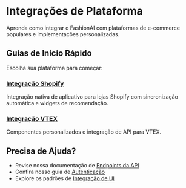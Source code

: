 # Integrações de Plataforma

Aprenda como integrar o FashionAI com plataformas de e-commerce populares e implementações personalizadas.

## Guias de Início Rápido

Escolha sua plataforma para começar:

### [Integração Shopify](./shopify-integration)
Integração nativa de aplicativo para lojas Shopify com sincronização automática e widgets de recomendação.

### [Integração VTEX](./vtex-integration)
Componentes personalizados e integração de API para VTEX.

## Precisa de Ajuda?

- Revise nossa documentação de [Endpoints da API](../../recommendations-search/api-endpoints)
- Confira nosso guia de [Autenticação](../../customization-reference/authentication)
- Explore os padrões de [Integração de UI](../../customization-reference/ui-integration)